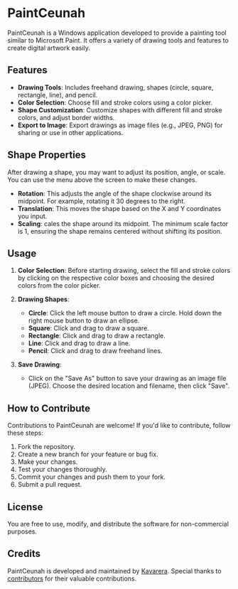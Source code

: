# PaintCeunah

PaintCeunah is a Windows application developed to provide a painting tool similar to Microsoft Paint. It offers a variety of drawing tools and features to create digital artwork easily.

## Features

- **Drawing Tools**: Includes freehand drawing, shapes (circle, square, rectangle, line), and pencil.
- **Color Selection**: Choose fill and stroke colors using a color picker.
- **Shape Customization**: Customize shapes with different fill and stroke colors, and adjust border widths.
- **Export to Image**: Export drawings as image files (e.g., JPEG, PNG) for sharing or use in other applications.
 
## Shape Properties
After drawing a shape, you may want to adjust its position, angle, or scale. You can use the menu above the screen to make these changes.
- **Rotation**: This adjusts the angle of the shape clockwise around its midpoint. For example, rotating it 30 degrees to the right.
- **Translation**: This moves the shape based on the X and Y coordinates you input.
- **Scaling**: cales the shape around its midpoint. The minimum scale factor is 1, ensuring the shape remains centered without shifting its position.

## Usage

1. **Color Selection**: Before starting drawing, select the fill and stroke colors by clicking on the respective color boxes and choosing the desired colors from the color picker.

2. **Drawing Shapes**:
   - **Circle**: Click the left mouse button to draw a circle. Hold down the right mouse button to draw an ellipse.
   - **Square**: Click and drag to draw a square.
   - **Rectangle**: Click and drag to draw a rectangle.
   - **Line**: Click and drag to draw a line.
   - **Pencil**: Click and drag to draw freehand lines.

3. **Save Drawing**:
   - Click on the "Save As" button to save your drawing as an image file (JPEG). Choose the desired location and filename, then click "Save".

## How to Contribute

Contributions to PaintCeunah are welcome! If you'd like to contribute, follow these steps:

1. Fork the repository.
2. Create a new branch for your feature or bug fix.
3. Make your changes.
4. Test your changes thoroughly.
5. Commit your changes and push them to your fork.
6. Submit a pull request.

## License

You are free to use, modify, and distribute the software for non-commercial purposes.

## Credits

PaintCeunah is developed and maintained by [Kavarera](https://www.linkedin.com/in/kavarera). Special thanks to [contributors](link-to-contributors) for their valuable contributions.
